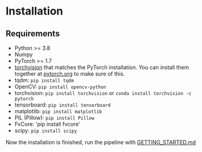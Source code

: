 # Installation

## Requirements
- Python >= 3.8
- Numpy
- PyTorch >= 1.7
- [torchvision](https://github.com/pytorch/vision/) that matches the PyTorch installation.
  You can install them together at [pytorch.org](https://pytorch.org) to make sure of this.
- tqdm: `pip install tqdm`
- OpenCV: `pip install opencv-python`
- torchvision: `pip install torchvision` or `conda install torchvision -c pytorch`
- tensorboard: `pip install tensorboard`
- matplotlib: `pip install matplotlib`
- PIL (Pillow): `pip install Pillow`
- FvCore: 'pip install fvcore'
- scipy: `pip install scipy`

Now the installation is finished, run the pipeline with [GETTING_STARTED.md](./GETTING_STARTED.md)
